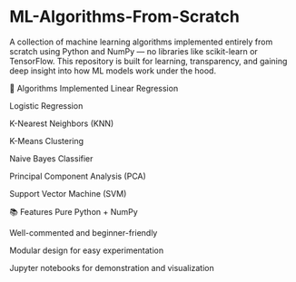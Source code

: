 # ML-Algorithms-From-Scratch
A collection of machine learning algorithms implemented entirely from scratch using Python and NumPy — no libraries like scikit-learn or TensorFlow.
This repository is built for learning, transparency, and gaining deep insight into how ML models work under the hood.

🚀 Algorithms Implemented
Linear Regression

Logistic Regression

K-Nearest Neighbors (KNN)

K-Means Clustering

Naive Bayes Classifier

Principal Component Analysis (PCA)

Support Vector Machine (SVM)

📚 Features
Pure Python + NumPy

Well-commented and beginner-friendly

Modular design for easy experimentation

Jupyter notebooks for demonstration and visualization
